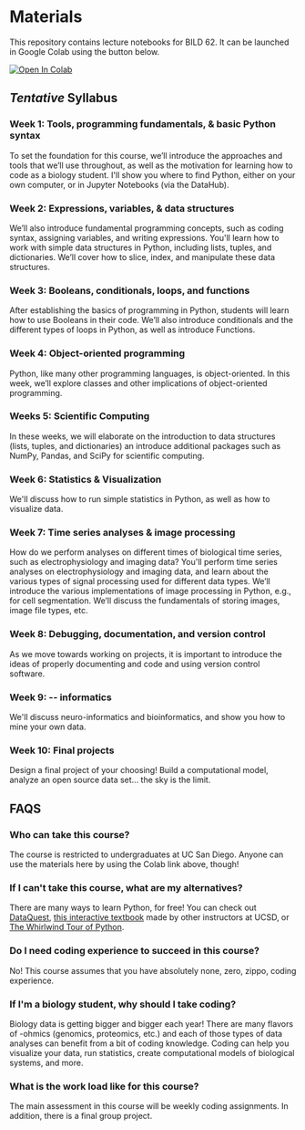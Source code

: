 # Materials
This repository contains lecture notebooks for BILD 62. It can be launched in Google Colab using the button below. 

[![Open In Colab](https://colab.research.google.com/assets/colab-badge.svg)](http://colab.research.google.com/github/BILD62/Materials)

## _Tentative_ Syllabus

### Week 1: Tools, programming fundamentals, & basic Python syntax
To set the foundation for this course, we’ll introduce the approaches and tools that we’ll use throughout, as well as the motivation for learning how to code as a biology student. I'll show you where to find Python, either on your own computer, or in Jupyter Notebooks (via the DataHub). 

### Week 2: Expressions, variables, & data structures
We’ll also introduce fundamental programming concepts, such as coding syntax, assigning variables, and writing expressions. You'll learn how to work with simple data structures in Python, including lists, tuples, and dictionaries. We’ll cover how to slice, index, and manipulate these data structures.

### Week 3: Booleans, conditionals, loops, and functions
After establishing the basics of programming in Python, students will learn how to use Booleans in their code. We’ll also introduce conditionals and the different types of loops in Python, as well as introduce Functions.

### Week 4: Object-oriented programming
Python, like many other programming languages, is object-oriented. In this week, we’ll explore classes and other implications of object-oriented programming.

### Weeks 5: Scientific Computing
In these weeks, we will elaborate on the introduction to data structures (lists, tuples, and dictionaries) an introduce additional packages such as NumPy, Pandas, and SciPy for scientific computing.

### Week 6: Statistics & Visualization
We'll discuss how to run simple statistics in Python, as well as how to visualize data.

### Week 7: Time series analyses & image processing
How do we perform analyses on different times of biological time series, such as electrophysiology and imaging data? You'll perform time series analyses on electrophysiology and imaging data, and learn about the various types of signal processing used for different data types. We’ll introduce the various implementations of image processing in Python, e.g., for cell segmentation. We’ll discuss the fundamentals of storing images, image file types, etc.

### Week 8: Debugging, documentation, and version control
As we move towards working on projects, it is important to introduce the ideas of properly documenting and code and using version control software.

### Week 9: -- informatics
We'll discuss neuro-informatics and bioinformatics, and show you how to mine your own data.

### Week 10: Final projects
Design a final project of your choosing! Build a computational model, analyze an open source data set... the sky is the limit.

## FAQS
### Who can take this course?
The course is restricted to undergraduates at UC San Diego. Anyone can use the materials here by using the Colab link above, though!

### If I can't take this course, what are my alternatives?
There are many ways to learn Python, for free! You can check out [DataQuest](dataquest.io), [this interactive textbook](https://stepik.org/course/56730/syllabus) made by other instructors at UCSD, or [The Whirlwind Tour of Python](https://github.com/jakevdp/WhirlwindTourOfPython/).

### Do I need coding experience to succeed in this course?
No! This course assumes that you have absolutely none, zero, zippo, coding experience.

### If I'm a biology student, why should I take coding?
Biology data is getting bigger and bigger each year! There are many flavors of -ohmics (genomics, proteomics, etc.) and each of those types of data analyses can benefit from a bit of coding knowledge. Coding can help you visualize your data, run statistics, create computational models of biological systems, and more. 

### What is the work load like for this course?
The main assessment in this course will be weekly coding assignments. In addition, there is a final group project.
